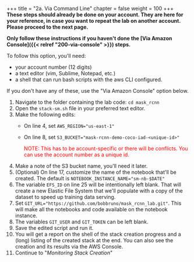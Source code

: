 +++
title = "2a. Via Command Line"
chapter = false
weight = 100
+++
**These steps should already be done on your account. They are here for your reference, in case you want to repeat the lab on another account. Please proceed to the next page.**

**Only follow these instructions if you haven't done the [Via Amazon Console]({{< relref "200-via-console" >}}) steps.**

To follow this option, you'll need:

- your account number (12 digits)
- a text editor (vim, Sublime, Notepad, etc.)
- a shell that can run bash scripts with the aws CLI configured.

If you don't have any of these, use the "Via Amazon Console" option below.

1. Navigate to the folder containing the lab code:
	`cd mask_rcnn`
1. Open the `stack-sm.sh` file in your preferred text editor.
2. Make the following edits:
	- On line 4, set `AWS_REGION="us-east-1"`
	- On line 8, set `S3_BUCKET="mask-rcnn-demo-coco-iad-<unique-id>"`
	
		<font color="red">NOTE: This has to be account-specific or there will be conflicts. You can use the account number as a unique id.</font>
1. Make a note of the S3 bucket name, you'll need it later.
1. (Optional) On line 17, customize the name of the notebook that'll be created. The default is `NOTEBOOK_INSTANCE_NAME="sm-nb-$DATE"`
2. The variable `EFS_ID` on line 25 will be intentionally left blank. That will create a new Elastic File System that we'll populate with a copy of the dataset to speed up training data serving.
2. Set `GIT_URL="https://github.com/bobbruno/mask_rcnn_lab.git"`. This will make all the notebooks and code available on the notebook instance.
3. The variables `GIT_USER` and `GIT_TOKEN` can be left blank.
4. Save the edited script and run it.
5. You will get a report on the shell of the stack creation progress and a (long) listing of the created stack at the end. You can also see the creation and its results via the AWS Console.
6. Continue to "*Monitoring Stack Creation*"